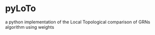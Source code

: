 # pyLoTo
a python implementation of the Local Topological comparison of GRNs algorithm using weights
